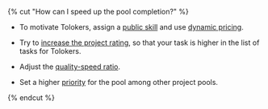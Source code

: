 {% cut "How can I speed up the pool completion?" %}

- To motivate Tolokers, assign a [public skill](../../../../guide/concepts/nav-create.md#public) and use [dynamic pricing](../../../../guide/concepts/dynamic-pricing.md).

- Try to [increase the project rating](../../../../guide/concepts/project_rating_stat.md), so that your task is higher in the list of tasks for Tolokers.

- Adjust the [quality-speed ratio](../../../../guide/concepts/adjust.md).

- Set a higher [priority](../../../../guide/concepts/pool_poolparams.md#priority) for the pool among other project pools.

{% endcut %}